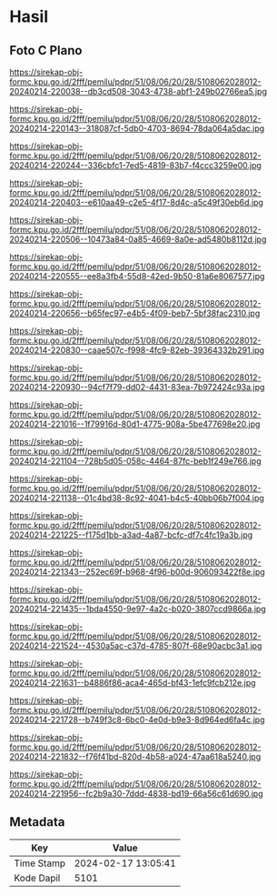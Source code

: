 # Hasil

## Foto C Plano

https://sirekap-obj-formc.kpu.go.id/2fff/pemilu/pdpr/51/08/06/20/28/5108062028012-20240214-220038--db3cd508-3043-4738-abf1-249b02766ea5.jpg

https://sirekap-obj-formc.kpu.go.id/2fff/pemilu/pdpr/51/08/06/20/28/5108062028012-20240214-220143--318087cf-5db0-4703-8694-78da064a5dac.jpg

https://sirekap-obj-formc.kpu.go.id/2fff/pemilu/pdpr/51/08/06/20/28/5108062028012-20240214-220244--336cbfc1-7ed5-4819-83b7-f4ccc3259e00.jpg

https://sirekap-obj-formc.kpu.go.id/2fff/pemilu/pdpr/51/08/06/20/28/5108062028012-20240214-220403--e610aa49-c2e5-4f17-8d4c-a5c49f30eb6d.jpg

https://sirekap-obj-formc.kpu.go.id/2fff/pemilu/pdpr/51/08/06/20/28/5108062028012-20240214-220506--10473a84-0a85-4669-8a0e-ad5480b8112d.jpg

https://sirekap-obj-formc.kpu.go.id/2fff/pemilu/pdpr/51/08/06/20/28/5108062028012-20240214-220555--ee8a3fb4-55d8-42ed-9b50-81a6e8067577.jpg

https://sirekap-obj-formc.kpu.go.id/2fff/pemilu/pdpr/51/08/06/20/28/5108062028012-20240214-220656--b65fec97-e4b5-4f09-beb7-5bf38fac2310.jpg

https://sirekap-obj-formc.kpu.go.id/2fff/pemilu/pdpr/51/08/06/20/28/5108062028012-20240214-220830--caae507c-f998-4fc9-82eb-39364332b291.jpg

https://sirekap-obj-formc.kpu.go.id/2fff/pemilu/pdpr/51/08/06/20/28/5108062028012-20240214-220930--94cf7f79-dd02-4431-83ea-7b972424c93a.jpg

https://sirekap-obj-formc.kpu.go.id/2fff/pemilu/pdpr/51/08/06/20/28/5108062028012-20240214-221016--1f79916d-80d1-4775-908a-5be477698e20.jpg

https://sirekap-obj-formc.kpu.go.id/2fff/pemilu/pdpr/51/08/06/20/28/5108062028012-20240214-221104--728b5d05-058c-4464-87fc-beb1f249e766.jpg

https://sirekap-obj-formc.kpu.go.id/2fff/pemilu/pdpr/51/08/06/20/28/5108062028012-20240214-221138--01c4bd38-8c92-4041-b4c5-40bb06b7f004.jpg

https://sirekap-obj-formc.kpu.go.id/2fff/pemilu/pdpr/51/08/06/20/28/5108062028012-20240214-221225--f175d1bb-a3ad-4a87-bcfc-df7c4fc19a3b.jpg

https://sirekap-obj-formc.kpu.go.id/2fff/pemilu/pdpr/51/08/06/20/28/5108062028012-20240214-221343--252ec69f-b968-4f96-b00d-906093422f8e.jpg

https://sirekap-obj-formc.kpu.go.id/2fff/pemilu/pdpr/51/08/06/20/28/5108062028012-20240214-221435--1bda4550-9e97-4a2c-b020-3807ccd9866a.jpg

https://sirekap-obj-formc.kpu.go.id/2fff/pemilu/pdpr/51/08/06/20/28/5108062028012-20240214-221524--4530a5ac-c37d-4785-807f-68e90acbc3a1.jpg

https://sirekap-obj-formc.kpu.go.id/2fff/pemilu/pdpr/51/08/06/20/28/5108062028012-20240214-221631--b4886f86-aca4-465d-bf43-1efc9fcb212e.jpg

https://sirekap-obj-formc.kpu.go.id/2fff/pemilu/pdpr/51/08/06/20/28/5108062028012-20240214-221728--b749f3c8-6bc0-4e0d-b9e3-8d964ed6fa4c.jpg

https://sirekap-obj-formc.kpu.go.id/2fff/pemilu/pdpr/51/08/06/20/28/5108062028012-20240214-221832--f76f41bd-820d-4b58-a024-47aa618a5240.jpg

https://sirekap-obj-formc.kpu.go.id/2fff/pemilu/pdpr/51/08/06/20/28/5108062028012-20240214-221956--fc2b9a30-7ddd-4838-bd19-66a56c61d690.jpg


## Metadata

| Key        | Value               |
| ---------- | ------------------- |
| Time Stamp | 2024-02-17 13:05:41 |
| Kode Dapil | 5101                |



